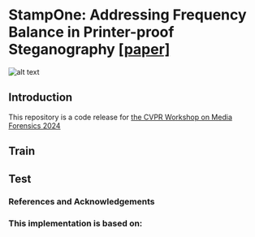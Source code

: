 # <fotn color="red">StampOne: Addressing Frequency Balance in Printer-proof Steganography</font> [[paper]](dd)

![alt text](https://github.com/farhadsh1992/StampOne.git/Images/encoded_samples)

## Introduction
This repository is a code release for [the CVPR Workshop on Media Forensics 2024](https://sites.google.com/view/wmf2024/)

## Train

## Test


### References and Acknowledgements


### This implementation is based on:
